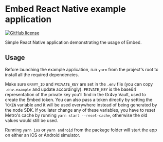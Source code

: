# Embed React Native example application

[![GitHub license](https://img.shields.io/github/license/Naereen/StrapDown.js.svg)](https://github.com/gr4vy/secure-fields/blob/main/LICENSE)

Simple React Native application demonstrating the usage of Embed.

## Usage

Before launching the example application, run `yarn` from the project's root to install all the required dependencies.

Make sure `GR4VY_ID` and `PRIVATE_KEY` are set in the `.env` file (you can copy `.env.example` and update accordingly). `PRIVATE_KEY` is the base64 representation of the private key you'll find in the Gr4vy Vault, used to create the Embed token. You can also pass a token directly by setting the `TOKEN` variable and it will be used everywhere instead of being generated by the node SDK. If you later change any of these variables, you have to reset Metro's cache by running `yarn start --reset-cache`, otherwise the old values would still be used.

Running `yarn ios` or `yarn android` from the package folder will start the app on either an iOS or Android simulator.
